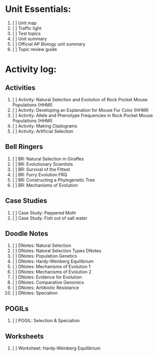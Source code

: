 # Unit Essentials:
1. [ ] Unit map
2. [ ] Traffic light
3. [ ] Test topics
4. [ ] Unit summary
5. [ ] Official AP Biology unit summary
6. [ ] Topic review guide

# Activity log:
## Activities
1. [ ] Activity: Natural Selection and Evolution of Rock Pocket Mouse Populations (HHMI)
2. [ ] Activity: Developing an Explanation for Mouse Fur Color (HHMI)
3. [ ] Activity: Allele and Phenotype Frequencies in Rock Pocket Mouse Populations (HHMI)
4. [ ] Activity: Making Cladograms
5. [ ] Activity: Artificial Selection

## Bell Ringers
1. [ ] BR: Natural Selection in Giraffes
2. [ ] BR: Evolutionary Scientists
3. [ ] BR: Survival of the Fittest
4. [ ] BR: Furry Evolution FRQ
5. [ ] BR: Constructing a Phylogenetic Tree
6. [ ] BR: Mechanisms of Evolution

## Case Studies
1. [ ] Case Study: Peppered Moth
2. [ ] Case Study: Fish out of salt water

## Doodle Notes
1. [ ] DNotes: Natural Selection
2. [ ] DNotes: Natural Selection Types DNotes
3. [ ] DNotes: Population Genetics
4. [ ] DNotes: Hardy-Weinberg Equilibrium
5. [ ] DNotes: Mechanisms of Evolution 1
6. [ ] DNotes: Mechanisms of Evolution 2
7. [ ] DNotes: Evidence for Evolution
8. [ ] DNotes: Comparative Genomics
9. [ ] DNotes: Antibiotic Resistance
10. [ ] DNotes: Speciation

## POGILs
1. [ ] POGIL: Selection & Speciation

## Worksheets
1. [ ] Worksheet: Hardy-Weinberg Equilibrium
